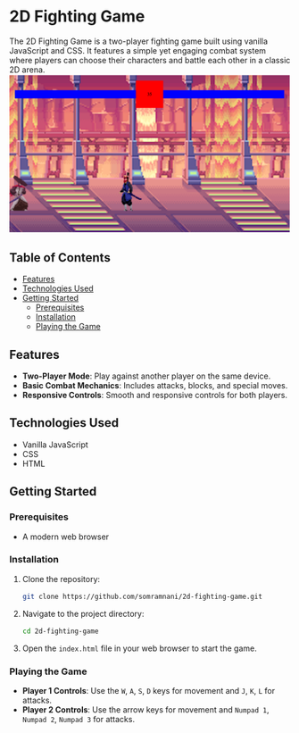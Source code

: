 # 2D Fighting Game
The 2D Fighting Game is a two-player fighting game built using vanilla JavaScript and CSS. It features a simple yet engaging combat system where players can choose their characters and battle each other in a classic 2D arena.
![Demo Image](public/images/demo.png)
## Table of Contents
- [Features](#features)
- [Technologies Used](#technologies-used)
- [Getting Started](#getting-started)
  - [Prerequisites](#prerequisites)
  - [Installation](#installation)
  - [Playing the Game](#playing-the-game)

## Features
- **Two-Player Mode**: Play against another player on the same device.
- **Basic Combat Mechanics**: Includes attacks, blocks, and special moves.
- **Responsive Controls**: Smooth and responsive controls for both players.

## Technologies Used
- Vanilla JavaScript
- CSS
- HTML

## Getting Started
### Prerequisites
- A modern web browser

### Installation
1. Clone the repository:
    ```bash
    git clone https://github.com/somramnani/2d-fighting-game.git
    ```

2. Navigate to the project directory:
    ```bash
    cd 2d-fighting-game
    ```

3. Open the `index.html` file in your web browser to start the game.

### Playing the Game
- **Player 1 Controls**: Use the `W`, `A`, `S`, `D` keys for movement and `J`, `K`, `L` for attacks.
- **Player 2 Controls**: Use the arrow keys for movement and `Numpad 1`, `Numpad 2`, `Numpad 3` for attacks.



